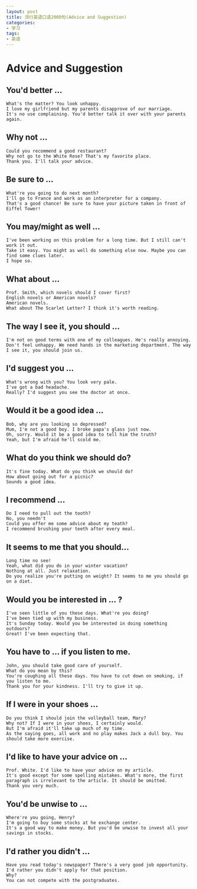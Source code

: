 ```yaml
---
layout: post
title: 流行英语口语2000句(Advice and Suggestion)
categories:
- 学习
tags:
- 英语
---
```


# Advice and Suggestion

## You'd better ...

    What's the matter? You look unhappy.
    I love my girlfriend but my parents disapprove of our marriage.
    It's no use complaining. You'd better talk it over with your parents again.

## Why not ...

    Could you recommend a good restaurant?
    Why not go to the White Rose? That's my favorite place.
    Thank you. I'll talk your advice.

## Be sure to ...

    What're you going to do next month?
    I'll go to France and work as an interpreter for a company.
    That's a good chance! Be sure to have your picture taken in front of Eiffel Tower!

## You may/might as well ...

    I've been working on this problem for a long time. But I still can't work it out.
    Take it easy. You might as well do something else now. Maybe you can find some clues later.
    I hope so.

## What about ...

    Prof. Smith, which novels should I cover first?
    English novels or American novels?
    American novels.
    What about The Scarlet Letter? I think it's worth reading.

## The way I see it, you should ...

    I'm not on good terms with one of my colleagues. He's really annoying.
    Don't feel unhappy. We need hands in the marketing department. The way I see it, you should join us.

## I'd suggest you ...

    What's wrong with you? You look very pale.
    I've got a bad headache.
    Really? I'd suggest you see the doctor at once.

## Would it be a good idea ...

    Bob, why are you looking so depressed?
    Mum, I'm not a good boy. I broke papa's glass just now.
    Oh, sorry. Would it be a good idea to tell him the truth?
    Yeah, but I'm afraid he'll scold me.

## What do you think we should do?

    It's fine today. What do you think we should do?
    How about going out for a picnic?
    Sounds a good idea.

## I recommend ...

    Do I need to pull out the tooth?
    No, you needn't
    Could you offer me some advice about my teath?
    I recommend brushing your teeth after every meal.

## It seems to me that you should...

    Long time no see!
    Yeah, what did you do in your winter vacation?
    Nothing at all. Just relaxation.
    Do you realize you're putting on weight? It seems to me you should go on a diet.

## Would you be interested in ... ?

    I've seen little of you these days. What're you doing?
    I've been tied up with my business.
    It's Sunday today. Would you be interested in doing something outdoors?
    Great! I've been expecting that.

## You have to ... if you listen to me.

    John, you should take good care of yourself.
    What do you mean by this?
    You're coughing all these days. You have to cut down on smoking, if you listen to me.
    Thank you for your kindness. I'll try to give it up.

## If I were in your shoes ...

    Do you think I should join the volleyball team, Mary?
    Why not? If I were in your shoes, I certainly would.
    But I'm afraid it'll take up much of my time.
    As the saying goes, all work and no play makes Jack a dull boy. You should take more exercise.

## I'd like to have your advice on ...

    Prof. White. I'd like to have your advice on my article.
    It's good except for some spelling mistakes. What's more, the first paragraph is irrelevant to the article. It should be omitted.
    Thank you very much.

## You'd be unwise to ...

    Where're you going, Henry?
    I'm going to buy some stocks at he exchange center.
    It's a good way to make money. But you'd be unwise to invest all your savings in stocks.

## I'd rather you didn't ...

    Have you read today's newspaper? There's a very good job opportunity.
    I'd rather you didn't apply for that position.
    Why?
    You can not compete with the postgraduates.


